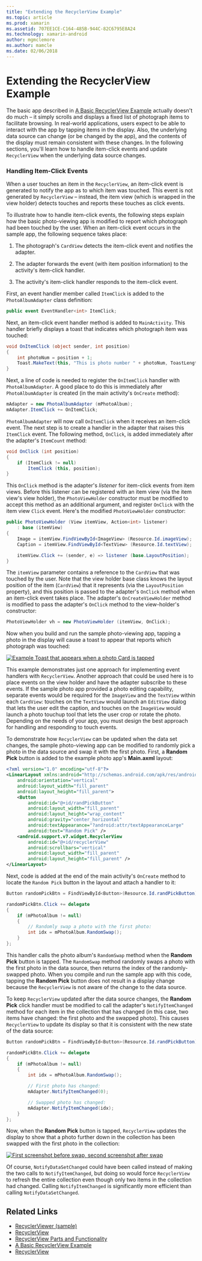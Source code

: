 ```yaml
---
title: "Extending the RecyclerView Example"
ms.topic: article
ms.prod: xamarin
ms.assetid: 707EE1CE-C164-485B-944C-82C6795E8A24
ms.technology: xamarin-android
author: mgmclemore
ms.author: mamcle
ms.date: 02/06/2018
---
```


# Extending the RecyclerView Example


The basic app described in
[A Basic RecyclerView Example](~/android/user-interface/layouts/recycler-view/recyclerview-example.md)
actually doesn't do much &ndash; it simply scrolls and displays a fixed
list of photograph items to facilitate browsing. In real-world
applications, users expect to be able to interact with the app by
tapping items in the display. Also, the underlying data source can
change (or be changed by the app), and the contents of the display
must remain consistent with these changes. In the following sections,
you'll learn how to handle item-click events and update `RecyclerView`
when the underlying data source changes.


### Handling Item-Click Events

When a user touches an item in the `RecyclerView`, an item-click
event is generated to notify the app as to which item was touched. This
event is not generated by `RecyclerView` &ndash; instead, the item
view (which is wrapped in the view holder) detects touches and reports
these touches as click events.

To illustrate how to handle item-click events, the following steps
explain how the basic photo-viewing app is modified to report which
photograph had been touched by the user. When an item-click event
occurs in the sample app, the following sequence takes place:

1.  The photograph's `CardView` detects the item-click event and
    notifies the adapter.

2.  The adapter forwards the event (with item position information)
    to the activity's item-click handler.

3.  The activity's item-click handler responds to the item-click event.

First, an event handler member called `ItemClick` is added to the 
`PhotoAlbumAdapter` class definition:

```csharp
public event EventHandler<int> ItemClick;
```

Next, an item-click event handler method is added to `MainActivity`.
This handler briefly displays a toast that indicates which photograph
item was touched:

```csharp
void OnItemClick (object sender, int position)
{
    int photoNum = position + 1;
    Toast.MakeText(this, "This is photo number " + photoNum, ToastLength.Short).Show();
}

```

Next, a line of code is needed to register the `OnItemClick` handler
with `PhotoAlbumAdapter`. A good place to do this is immediately after
`PhotoAlbumAdapter` is created (in the main activity's `OnCreate` method):

```csharp
mAdapter = new PhotoAlbumAdapter (mPhotoAlbum);
mAdapter.ItemClick += OnItemClick;

```

`PhotoAlbumAdapter` will now call `OnItemClick` when it receives an item-click
event. The next step is to create a handler in the adapter that raises this
`ItemClick` event. The following method, `OnClick`, is added
immediately after the adapter's `ItemCount` method:

```csharp
void OnClick (int position)
{
    if (ItemClick != null)
        ItemClick (this, position);
}
```

This `OnClick` method is the adapter's *listener* for item-click events
from item views. Before this listener can be registered with an item
view (via the item view's view holder), the `PhotoViewHolder`
constructor must be modified to accept this method as an additional
argument, and register `OnClick` with the item view `Click` event.
Here's the modified `PhotoViewHolder` constructor:

```csharp
public PhotoViewHolder (View itemView, Action<int> listener)
    : base (itemView)
{
    Image = itemView.FindViewById<ImageView> (Resource.Id.imageView);
    Caption = itemView.FindViewById<TextView> (Resource.Id.textView);

    itemView.Click += (sender, e) => listener (base.LayoutPosition);
}

```

The `itemView` parameter contains a reference to the `CardView` that
was touched by the user. Note that the view holder base class knows the
layout position of the item (`CardView`) that it represents (via the
`LayoutPosition` property), and this position is passed to the
adapter's `OnClick` method when an item-click event takes place. The
adapter's `OnCreateViewHolder` method is modified to pass the adapter's
`OnClick` method to the view-holder's constructor:

```csharp
PhotoViewHolder vh = new PhotoViewHolder (itemView, OnClick);
```

Now when you build and run the sample photo-viewing app, tapping a photo
in the display will cause a toast to appear that reports which
photograph was touched:

[![Example Toast that appears when a photo Card is tapped](extending-the-example-images/01-photo-selected-sml.png)](extending-the-example-images/01-photo-selected.png#lightbox)

This example demonstrates just one approach for implementing event
handlers with `RecyclerView`. Another approach that could be used
here is to place events on the view holder and have the adapter
subscribe to these events. If the sample photo app provided a photo
editing capability, separate events would be required for the
`ImageView` and the `TextView` within each `CardView`: touches on the
`TextView` would launch an `EditView` dialog that lets the user edit
the caption, and touches on the `ImageView` would launch a photo
touchup tool that lets the user crop or rotate the photo. Depending on
the needs of your app, you must design the best approach for handling
and responding to touch events.

To demonstrate how `RecyclerView` can be updated when the data set
changes, the sample photo-viewing app can be modified to randomly pick
a photo in the data source and swap it with the first photo. First,
a **Random Pick** button is added to the example photo app's
**Main.axml** layout:

```xml
<?xml version="1.0" encoding="utf-8"?>
<LinearLayout xmlns:android="http://schemas.android.com/apk/res/android"
    android:orientation="vertical"
    android:layout_width="fill_parent"
    android:layout_height="fill_parent">
    <Button
        android:id="@+id/randPickButton"
        android:layout_width="fill_parent"
        android:layout_height="wrap_content"
        android:gravity="center_horizontal"
        android:textAppearance="?android:attr/textAppearanceLarge"
        android:text="Random Pick" />
    <android.support.v7.widget.RecyclerView
        android:id="@+id/recyclerView"
        android:scrollbars="vertical"
        android:layout_width="fill_parent"
        android:layout_height="fill_parent" />
</LinearLayout>
```

Next, code is added at the end of the main activity's `OnCreate`
method to locate the `Random Pick` button in the layout and attach a
handler to it:

```csharp
Button randomPickBtn = FindViewById<Button>(Resource.Id.randPickButton);

randomPickBtn.Click += delegate
{
    if (mPhotoAlbum != null)
    {
        // Randomly swap a photo with the first photo:
        int idx = mPhotoAlbum.RandomSwap();
    }
};

```

This handler calls the photo album's `RandomSwap` method when the
**Random Pick** button is tapped. The `RandomSwap` method randomly
swaps a photo with the first photo in the data source, then returns the
index of the randomly-swapped photo. When you compile and run the sample
app with this code, tapping the **Random Pick** button does not result
in a display change because the `RecyclerView` is not aware of the
change to the data source.

To keep `RecyclerView` updated after the data source changes, 
the **Random Pick** click handler must be modified to
call the adapter's `NotifyItemChanged` method for each item in the
collection that has changed (in this case, two items have changed: the
first photo and the swapped photo). This causes `RecyclerView` to
update its display so that it is consistent with the new state of the
data source:

```csharp
Button randomPickBtn = FindViewById<Button>(Resource.Id.randPickButton);

randomPickBtn.Click += delegate
{
    if (mPhotoAlbum != null)
    {
        int idx = mPhotoAlbum.RandomSwap();

        // First photo has changed:
        mAdapter.NotifyItemChanged(0);

        // Swapped photo has changed:
        mAdapter.NotifyItemChanged(idx);
    }
};

```

Now, when the **Random Pick** button is tapped, `RecyclerView` updates
the display to show that a photo further down in the collection has
been swapped with the first photo in the collection:

[![First screenshot before swap, second screenshot after swap](extending-the-example-images/02-random-pick-sml.png)](extending-the-example-images/02-random-pick.png#lightbox)

Of course, `NotifyDataSetChanged` could have been called instead of
making the two calls to `NotifyItemChanged`, but doing so would force
`RecyclerView` to refresh the entire collection even though only two
items in the collection had changed. Calling `NotifyItemChanged` is
significantly more efficient than calling `NotifyDataSetChanged`.


## Related Links

- [RecyclerViewer (sample)](https://developer.xamarin.com/samples/monodroid/android5.0/RecyclerViewer)
- [RecyclerView](~/android/user-interface/layouts/recycler-view/index.md)
- [RecyclerView Parts and Functionality](~/android/user-interface/layouts/recycler-view/parts-and-functionality.md)
- [A Basic RecyclerView Example](~/android/user-interface/layouts/recycler-view/recyclerview-example.md)
- [RecyclerView](https://developer.android.com/reference/android/support/v7/widget/RecyclerView.html)
